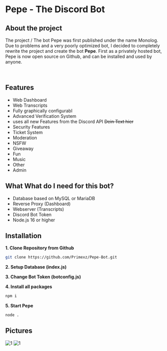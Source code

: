 # Pepe - The Discord Bot

## About the project
The project / The bot Pepe was first published under the name Monolog.
Due to problems and a very poorly optimized bot, I decided to completely rewrite the project and create the bot **Pepe**. 
First as a privately hosted bot, Pepe is now open source on Github, and can be installed and used by anyone. 

<br>

## Features
- Web Dashboard
- Web Transcripts
- Fully graphically configurabl
- Advanced Verification System
- uses all new Features from the Discord API
~~Dein Text hier~~
- Security Features
- Ticket System
- Moderation
- NSFW
- Giveaway
- Fun
- Music
- Other
- Admin



## What What do I need for this bot?
- Database based on MySQL or MariaDB
- Reverse Proxy (Dashboard)
- Webserver (Transcripts)
- Discord Bot Token
- Node.js 16 or higher




## Installation
**1. Clone Repository from Github**

```bash
git clone https://github.com/Primexz/Pepe-Bot.git
```

**2. Setup Database (index.js)**

**3. Change Bot Token (botconfig.js)**


**4. Install all packages**

```bash
npm i
```

**5. Start Pepe**
```bash
node .
```

## Pictures
![1](https://i.imgur.com/XhYZCI0.png)
![1](https://i.imgur.com/ZeIkn3j.png)

